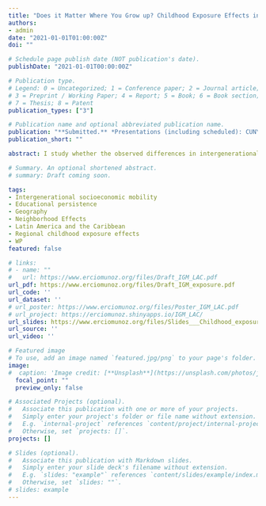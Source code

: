 ```yaml
---
title: "Does it Matter Where You Grow up? Childhood Exposure Effects in Latin America and the Caribbean"
authors:
- admin
date: "2021-01-01T01:00:00Z"
doi: ""

# Schedule page publish date (NOT publication's date).
publishDate: "2021-01-01T00:00:00Z"

# Publication type.
# Legend: 0 = Uncategorized; 1 = Conference paper; 2 = Journal article;
# 3 = Preprint / Working Paper; 4 = Report; 5 = Book; 6 = Book section;
# 7 = Thesis; 8 = Patent
publication_types: ["3"]

# Publication name and optional abbreviated publication name.
publication: "**Submitted.** *Presentations (including scheduled): CUNY Graduate Center, Development Bank of Latin America, RED 2022 Academic Workshop, Second World Inequality Conference, and SOLE 2022*"
publication_short: ""

abstract: I study whether the observed differences in intergenerational educational mobility across regions in Latin America and the Caribbean are due to the sorting of families or the effect of growing up in these different places. I exploit differences in the age of children at the time their families move across locations to isolate regional childhood exposure effects from sorting. I find a convergence rate of 3.5% per year of exposure between age 1 to 11, implying that children who move at the age of 1 would pick up 35% of the observed differences in mobility between origin and destination. These results are robust to using a specification that identifies the effect of place within households, the use of only anomalously high migration outflows, instrumenting the choice of destination with historical migration, and a combination of both approaches.

# Summary. An optional shortened abstract.
# summary: Draft coming soon.

tags:
- Intergenerational socioeconomic mobility
- Educational persistence
- Geography
- Neighborhood Effects
- Latin America and the Caribbean
- Regional childhood exposure effects
- WP
featured: false

# links:
# - name: ""
#   url: https://www.erciomunoz.org/files/Draft_IGM_LAC.pdf
url_pdf: https://www.erciomunoz.org/files/Draft_IGM_exposure.pdf
url_code: ''
url_dataset: ''
# url_poster: https://www.erciomunoz.org/files/Poster_IGM_LAC.pdf
# url_project: https://erciomunoz.shinyapps.io/IGM_LAC/
url_slides: https://www.erciomunoz.org/files/Slides___Childhood_exposure_effects_on_IGM.pdf
url_source: ''
url_video: ''

# Featured image
# To use, add an image named `featured.jpg/png` to your page's folder. 
image:
#  caption: 'Image credit: [**Unsplash**](https://unsplash.com/photos/jdD8gXaTZsc)'
  focal_point: ""
  preview_only: false

# Associated Projects (optional).
#   Associate this publication with one or more of your projects.
#   Simply enter your project's folder or file name without extension.
#   E.g. `internal-project` references `content/project/internal-project/index.md`.
#   Otherwise, set `projects: []`.
projects: []

# Slides (optional).
#   Associate this publication with Markdown slides.
#   Simply enter your slide deck's filename without extension.
#   E.g. `slides: "example"` references `content/slides/example/index.md`.
#   Otherwise, set `slides: ""`.
# slides: example
---
```

